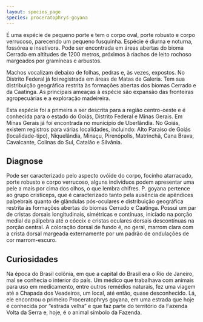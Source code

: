 ```yaml
---
layout: species_page
species: proceratophrys-goyana
---
```


É uma espécie de pequeno porte e tem o corpo oval, porte robusto e corpo verrucoso, parecendo um pequeno fusquinha. Espécie é diurna e noturna, fossórea e insetívora. Pode ser encontrada em áreas abertas do bioma Cerrado em altitudes de 1200 metros, próximos à riachos de leito rochoso margeados por gramíneas e arbustos.

Machos vocalizam debaixo de folhas, pedras e, às vezes, expostos. No Distrito Federal já foi registrada em áreas de Matas de Galeria. Tem sua distribuição geográfica restrita às formações abertas dos biomas Cerrado e da Caatinga. As principais ameaças à espécie são expansão das fronteiras agropecuárias e a exploração madeireira.

Esta espécie foi a primeira a ser descrita para a região centro-oeste e é conhecida para o estado do Goiás, Distrito Federal e Minas Gerais. Em Minas Gerais já foi encontrada no município de Uberlândia. No Goiás, existem registros para várias localidades, incluindo: Alto Paraíso de Goiás (localidade-tipo), Niquelândia, Minaçu, Pirenópolis, Matrinchã, Cana Brava, Cavalcante, Colinas do Sul, Catalão e Silvânia.

## Diagnose

Pode ser caracterizado pelo aspecto ovóide do corpo, focinho atarracado, porte robusto e corpo verrucoso, alguns indivíduos podem apresentar uma pele a mais por cima dos olhos, o que lembra chifres. P. goyana pertence ao grupo cristiceps, que é caracterizado tanto pela ausência de apêndices palpebrais quanto de glândulas pós-oculares e distribuição geográfica restrita às formações abertas do biomas Cerrado e Caatinga. Possui um par de cristas dorsais longitudinais, simétricas e contínuas, iniciado na porção medial da pálpebra até o cóccix e cristas oculares dorsais descontínuas na porção central. A coloração dorsal de fundo é, no geral, marrom clara com a crista dorsal margeada externamente por um padrão de ondulações de cor marrom-escuro.

## Curiosidades

Na época do Brasil colônia, em que a capital do Brasil era o Rio de Janeiro, mal se conhecia o interior do país. Um médico que trabalhava com animais para uso em medicamento, entre outros remédios naturais, fez uma viagem até a Chapada dos Veadeiros, um local, até então, quase desconhecido. Lá, ele encontrou o primeiro Proceratophrys goyana, em uma estrada que hoje é conhecida por “estrada velha” e que faz parte do território da Fazenda Volta da Serra e, hoje, é o animal símbolo da Fazenda.
